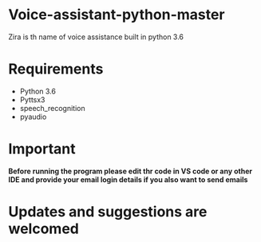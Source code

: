 # Voice-assistant-python-master
Zira is th name of voice assistance built in python 3.6


<h1>Requirements</h1>

<ul>
  <li>Python 3.6</li>
  <li>Pyttsx3</li>
  <li>speech_recognition</li>
  <li>pyaudio</li>
</ul>

<h1>Important</h1>
<b>Before running the program please edit thr code in VS code or any other IDE and provide your email login details if you also want to send emails</b>




<h1><b>Updates and suggestions are welcomed</b></h1>
